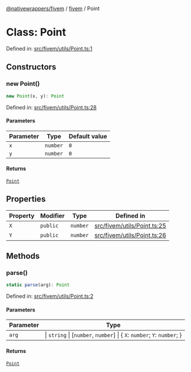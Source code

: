 [@nativewrappers/fivem](../../README.md) / [fivem](../README.md) / Point

# Class: Point

Defined in: [src/fivem/utils/Point.ts:1](https://github.com/nativewrappers/nativewrappers/blob/df8f763f54a2ec439be9cb68f9abf90f9a4d79aa/src/fivem/utils/Point.ts#L1)

## Constructors

### new Point()

```ts
new Point(x, y): Point
```

Defined in: [src/fivem/utils/Point.ts:28](https://github.com/nativewrappers/nativewrappers/blob/df8f763f54a2ec439be9cb68f9abf90f9a4d79aa/src/fivem/utils/Point.ts#L28)

#### Parameters

| Parameter | Type | Default value |
| ------ | ------ | ------ |
| `x` | `number` | `0` |
| `y` | `number` | `0` |

#### Returns

[`Point`](Point.md)

## Properties

| Property | Modifier | Type | Defined in |
| ------ | ------ | ------ | ------ |
| <a id="x-1"></a> `X` | `public` | `number` | [src/fivem/utils/Point.ts:25](https://github.com/nativewrappers/nativewrappers/blob/df8f763f54a2ec439be9cb68f9abf90f9a4d79aa/src/fivem/utils/Point.ts#L25) |
| <a id="y-1"></a> `Y` | `public` | `number` | [src/fivem/utils/Point.ts:26](https://github.com/nativewrappers/nativewrappers/blob/df8f763f54a2ec439be9cb68f9abf90f9a4d79aa/src/fivem/utils/Point.ts#L26) |

## Methods

### parse()

```ts
static parse(arg): Point
```

Defined in: [src/fivem/utils/Point.ts:2](https://github.com/nativewrappers/nativewrappers/blob/df8f763f54a2ec439be9cb68f9abf90f9a4d79aa/src/fivem/utils/Point.ts#L2)

#### Parameters

| Parameter | Type |
| ------ | ------ |
| `arg` | \| `string` \| \[`number`, `number`\] \| \{ `X`: `number`; `Y`: `number`; \} |

#### Returns

[`Point`](Point.md)
